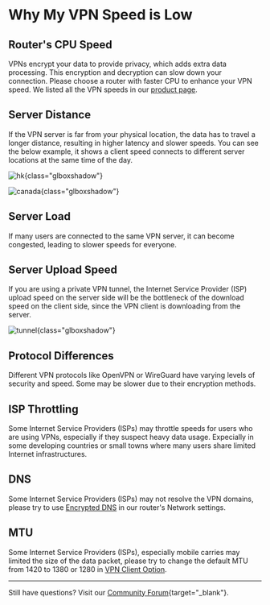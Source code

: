# Why My VPN Speed is Low

## Router's CPU Speed

VPNs encrypt your data to provide privacy, which adds extra data processing. This encryption and decryption can slow down your connection. Please choose a router with faster CPU to enhance your VPN speed. We listed all the VPN speeds in our [product page](https://www.gl-inet.com/products/).

## Server Distance

If the VPN server is far from your physical location, the data has to travel a longer distance, resulting in higher latency and slower speeds. You can see the below example, it shows a client speed connects to different server locations at the same time of the day.

![hk](https://static.gl-inet.com/docs/router/en/4/faq/vpn_speed/hkserver.jpg){class="glboxshadow"}

![canada](https://static.gl-inet.com/docs/router/en/4/faq/vpn_speed/canadaserver.jpg){class="glboxshadow"}

## Server Load

If many users are connected to the same VPN server, it can become congested, leading to slower speeds for everyone.

## Server Upload Speed

If you are using a private VPN tunnel, the Internet Service Provider (ISP) upload speed on the server side will be the bottleneck of the download speed on the client side, since the VPN client is downloading from the server.

![tunnel](https://static.gl-inet.com/docs/router/en/4/faq/vpn_speed/tunnel.png){class="glboxshadow"}

## Protocol Differences

Different VPN protocols like OpenVPN or WireGuard have varying levels of security and speed. Some may be slower due to their encryption methods.

## ISP Throttling
 
 Some Internet Service Providers (ISPs) may throttle speeds for users who are using VPNs, especially if they suspect heavy data usage. Expecially in some developing countries or small towns where many users share limited Internet infrastructures.

## DNS

 Some Internet Service Providers (ISPs) may not resolve the VPN domains, please try to use [Encrypted DNS](../interface_guide/dns.md#dns-server-settings) in our router's Network settings.

## MTU

 Some Internet Service Providers (ISPs), especially mobile carries may limited the size of the data packet, please try to change the default MTU from 1420 to 1380 or 1280 in [VPN Client Option](../interface_guide/vpn_dashboard.md#vpn-client-options).

 ---

Still have questions? Visit our [Community Forum](https://forum.gl-inet.com){target="_blank"}.